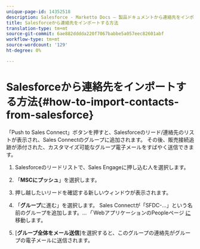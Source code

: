 ```yaml
---
unique-page-id: 14352518
description: Salesforce - Marketto Docs — 製品ドキュメントから連絡先をインポートする方法
title: Salesforceから連絡先をインポートする方法
translation-type: tm+mt
source-git-commit: 6ae882dddda220f7067babbe5a057eec82601abf
workflow-type: tm+mt
source-wordcount: '129'
ht-degree: 0%

---
```



# Salesforceから連絡先をインポートする方法{#how-to-import-contacts-from-salesforce}

「Push to Sales Connect」ボタンを押すと、Salesforceのリード/連絡先のリストが表示され、Sales Connectのグループに追加されます。 その後、販売接続追跡が添付された、カスタマイズ可能なグループ電子メールをすばやく送信できます。

1. Salesforceのリードリストで、Sales Engageに押し込む人を選択します。

1. 「**MSCにプッシュ**」を選択します。

1. 押し越したいリードを確認する新しいウィンドウが表示されます。

1. 「**グループ**&#x200B;に進む」を選択します。 Sales Connectが「SFDC-...」という名前のグループを追加します。...*「* WebアプリケーションのPeopleページ [に](https://toutapp.com/login)移動します。

1. [**グループ全体をメール送信**]を選択すると、このグループの連絡先がグループの電子メールに送信されます。
